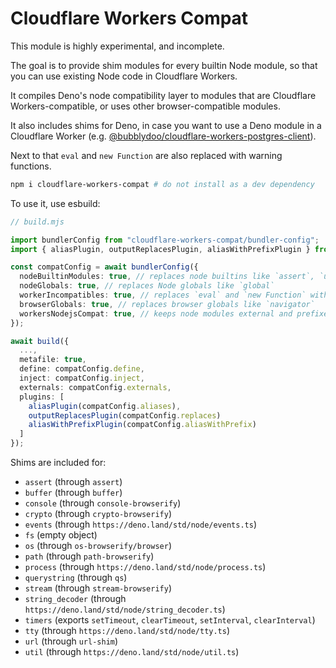 # Cloudflare Workers Compat

This module is highly experimental, and incomplete.

The goal is to provide shim modules for every builtin Node module, so that you can use existing Node code in Cloudflare Workers.

It compiles Deno's node compatibility layer to modules that are Cloudflare Workers-compatible, or uses other browser-compatible modules.

It also includes shims for Deno, in case you want to use a Deno module in a Cloudflare Worker (e.g. [@bubblydoo/cloudflare-workers-postgres-client](https://github.com/bubblydoo/cloudflare-workers-postgres-client)).

Next to that `eval` and `new Function` are also replaced with warning functions.

```bash
npm i cloudflare-workers-compat # do not install as a dev dependency
```

To use it, use esbuild:

```ts
// build.mjs

import bundlerConfig from "cloudflare-workers-compat/bundler-config";
import { aliasPlugin, outputReplacesPlugin, aliasWithPrefixPlugin } from "cloudflare-workers-compat/esbuild";

const compatConfig = await bundlerConfig({
  nodeBuiltinModules: true, // replaces node builtins like `assert`, `util`, ...
  nodeGlobals: true, // replaces Node globals like `global`
  workerIncompatibles: true, // replaces `eval` and `new Function` with warning functions
  browserGlobals: true, // replaces browser globals like `navigator`
  workersNodejsCompat: true, // keeps node modules external and prefixes them with `node:`, when the "nodejs_compat" compatibility flag is enabled
});

await build({
  ...,
  metafile: true,
  define: compatConfig.define,
  inject: compatConfig.inject,
  externals: compatConfig.externals,
  plugins: [
    aliasPlugin(compatConfig.aliases),
    outputReplacesPlugin(compatConfig.replaces)
    aliasWithPrefixPlugin(compatConfig.aliasWithPrefix)
  ]
});
```

Shims are included for:

- `assert` (through `assert`)
- `buffer` (through `buffer`)
- `console` (through `console-browserify`)
- `crypto` (through `crypto-browserify`)
- `events` (through `https://deno.land/std/node/events.ts`)
- `fs` (empty object)
- `os` (through `os-browserify/browser`)
- `path` (through `path-browserify`)
- `process` (through `https://deno.land/std/node/process.ts`)
- `querystring` (through `qs`)
- `stream` (through `stream-browserify`)
- `string_decoder` (through `https://deno.land/std/node/string_decoder.ts`)
- `timers` (exports `setTimeout`, `clearTimeout`, `setInterval`, `clearInterval`)
- `tty` (through `https://deno.land/std/node/tty.ts`)
- `url` (through `url-shim`)
- `util` (through `https://deno.land/std/node/util.ts`)
